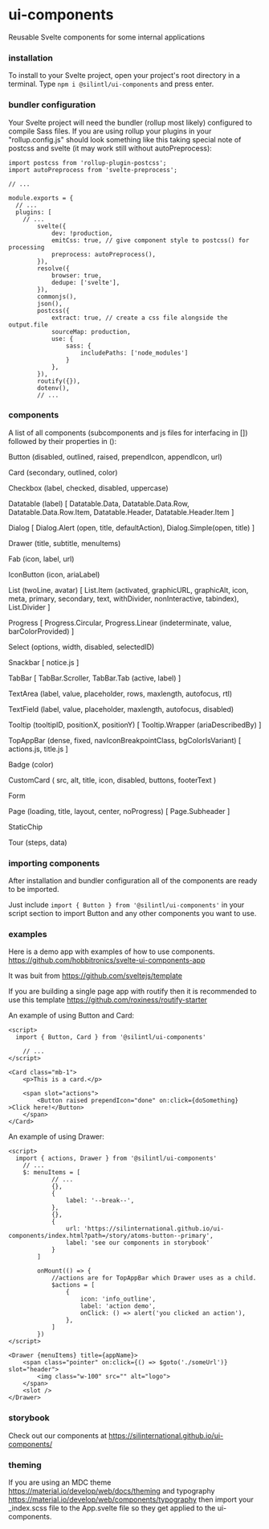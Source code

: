 # ui-components
Reusable Svelte components for some internal applications

### installation
To install to your Svelte project, open your project's root directory in a terminal. Type `npm i @silintl/ui-components` and press enter.

### bundler configuration
Your Svelte project will need the bundler (rollup most likely) configured to compile Sass files. If you are using rollup your plugins in your "rollup.config.js" should look something like this taking special note of postcss and svelte (it may work still without autoPreprocess):
```
import postcss from 'rollup-plugin-postcss';
import autoPreprocess from 'svelte-preprocess';

// ...

module.exports = {
  // ...
  plugins: [
    // ...
		svelte({
			dev: !production,
			emitCss: true, // give component style to postcss() for processing
			preprocess: autoPreprocess(),
		}),
		resolve({
			browser: true,
			dedupe: ['svelte'],
		}),
		commonjs(),
		json(),
		postcss({
			extract: true, // create a css file alongside the output.file
			sourceMap: production,
			use: {
				sass: {
					includePaths: ['node_modules']
				}
			},
		}),
		routify({}),
		dotenv(),
		// ...
```

### components
A list of all components (subcomponents and js files for interfacing in []) followed by their properties in ():

Button (disabled, outlined, raised, prependIcon, appendIcon, url)

Card (secondary, outlined, color)

Checkbox (label, checked, disabled, uppercase)

Datatable (label) [
	Datatable.Data, Datatable.Data.Row, Datatable.Data.Row.Item, Datatable.Header, Datatable.Header.Item
]

Dialog [
	Dialog.Alert (open, title, defaultAction), Dialog.Simple(open, title)
]

Drawer (title, subtitle, menuItems)

Fab (icon, label, url)

IconButton (icon, ariaLabel)

List (twoLine, avatar) [
	List.Item (activated, graphicURL, graphicAlt, icon, meta, primary, secondary, text, withDivider, nonInteractive, tabindex), List.Divider
]

Progress [
	Progress.Circular, Progress.Linear (indeterminate, value, barColorProvided)
]

Select (options, width, disabled, selectedID)

Snackbar [
	notice.js
]

TabBar [
	TabBar.Scroller, TabBar.Tab (active, label)
]

TextArea (label, value, placeholder, rows, maxlength, autofocus, rtl)

TextField (label, value, placeholder, maxlength, autofocus, disabled)

Tooltip (tooltipID, positionX, positionY) [
	Tooltip.Wrapper (ariaDescribedBy)
]

TopAppBar (dense, fixed, navIconBreakpointClass, bgColorIsVariant) [
	actions.js, title.js
]

Badge (color)

CustomCard (
	src, alt, title, icon, disabled, buttons, footerText
)

Form

Page (loading, title, layout, center, noProgress) [
	Page.Subheader
]

StaticChip

Tour (steps, data)

### importing components
After installation and bundler configuration all of the components are ready to be imported.

Just include `import { Button } from '@silintl/ui-components'` in your script section to import Button and any other components you want to use.

### examples
Here is a demo app with examples of how to use components.
https://github.com/hobbitronics/svelte-ui-components-app

It was buit from https://github.com/sveltejs/template

If you are building a single page app with routify then it is recommended to use this template https://github.com/roxiness/routify-starter

An example of using Button and Card:
```
<script>
  import { Button, Card } from '@silintl/ui-components'

	// ...
</script>

<Card class="mb-1">
	<p>This is a card.</p>

	<span slot="actions">
		<Button raised prependIcon="done" on:click={doSomething} >Click here!</Button>
	</span>
</Card>
```

An example of using Drawer:
```
<script>
  import { actions, Drawer } from '@silintl/ui-components'
	// ...
	$: menuItems = [
			// ...
			{},
			{
				label: '--break--',
			},
			{},
			{
				url: 'https://silinternational.github.io/ui-components/index.html?path=/story/atoms-button--primary',
				label: 'see our components in storybook'
			}
		]

		onMount(() => {
			//actions are for TopAppBar which Drawer uses as a child.
			$actions = [
				{
					icon: 'info_outline',
					label: 'action demo',
					onClick: () => alert('you clicked an action'),
				},
			]
		})
</script>

<Drawer {menuItems} title={appName}>
	<span class="pointer" on:click={() => $goto('./someUrl')} slot="header">
		<img class="w-100" src="" alt="logo">
	</span>
	<slot />
</Drawer>
```

### storybook
Check out our components at https://silinternational.github.io/ui-components/

### theming
If you are using an MDC theme https://material.io/develop/web/docs/theming and typography https://material.io/develop/web/components/typography then import your _index.scss file to the App.svelte file so they get applied to the ui-components.